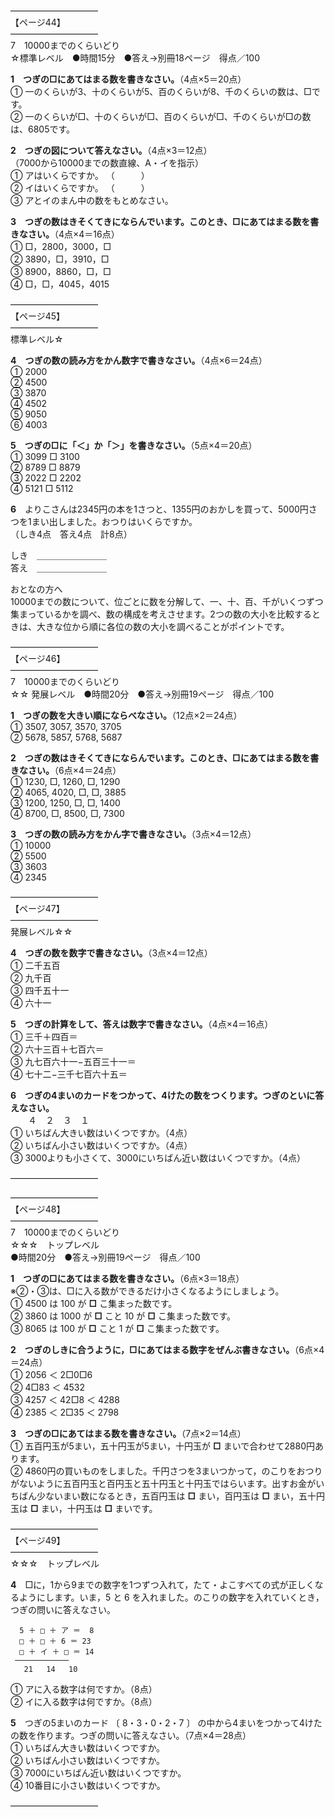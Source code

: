 ――――――――――  
【ページ44】  
――――――――――  
7　10000までのくらいどり  
☆標準レベル　●時間15分　●答え→別冊18ページ　得点／100

**1　つぎの□にあてはまる数を書きなさい。**（4点×5＝20点）  
① 一のくらいが3、十のくらいが5、百のくらいが8、千のくらいの数は、□です。  
② 一のくらいが□、十のくらいが□、百のくらいが□、千のくらいが□の数は、6805です。

**2　つぎの図について答えなさい。**（4点×3＝12点）  
（7000から10000までの数直線、A・イを指示）  
① アはいくらですか。 （　　　）  
② イはいくらですか。 （　　　）  
③ アとイのまん中の数をもとめなさい。

**3　つぎの数はきそくてきにならんでいます。このとき、□にあてはまる数を書きなさい。**（4点×4＝16点）  
① □，2800，3000，□  
② 3890，□，3910，□  
③ 8900，8860，□，□  
④ □，□，4045，4015

――――――――――  
【ページ45】  
――――――――――  
標準レベル☆

**4　つぎの数の読み方をかん数字で書きなさい。**（4点×6＝24点）  
① 2000  
② 4500  
③ 3870  
④ 4502  
⑤ 9050  
⑥ 4003

**5　つぎの□に「＜」か「＞」を書きなさい。**（5点×4＝20点）  
① 3099 □ 3100  
② 8789 □ 8879  
③ 2022 □ 2202  
④ 5121 □ 5112

**6**　よりこさんは2345円の本を1さつと、1355円のおかしを買って、5000円さつを1まい出しました。おつりはいくらですか。  
（しき4点　答え4点　計8点）

しき　＿＿＿＿＿＿＿＿  
答え　＿＿＿＿＿＿＿＿

おとなの方へ  
10000までの数について、位ごとに数を分解して、一、十、百、千がいくつずつ集まっているかを調べ、数の構成を考えさせます。2つの数の大小を比較するときは、大きな位から順に各位の数の大小を調べることがポイントです。

――――――――――  
【ページ46】  
――――――――――  
7　10000までのくらいどり  
☆☆ 発展レベル　●時間20分　●答え→別冊19ページ　得点／100

**1　つぎの数を大きい順にならべなさい。**（12点×2＝24点）  
① 3507, 3057, 3570, 3705  
② 5678, 5857, 5768, 5687

**2　つぎの数はきそくてきにならんでいます。このとき、□にあてはまる数を書きなさい。**（6点×4＝24点）  
① 1230, □, 1260, □, 1290  
② 4065, 4020, □, □, 3885  
③ 1200, 1250, □, □, 1400  
④ 8700, □, 8500, □, 7300

**3　つぎの数の読み方をかん字で書きなさい。**（3点×4＝12点）  
① 10000  
② 5500  
③ 3603  
④ 2345

――――――――――  
【ページ47】  
――――――――――  
発展レベル☆☆

**4　つぎの数を数字で書きなさい。**（3点×4＝12点）  
① 二千五百  
② 九千百  
③ 四千五十一  
④ 六十一

**5　つぎの計算をして、答えは数字で書きなさい。**（4点×4＝16点）  
① 三千＋四百＝  
② 六十三百＋七百六＝  
③ 九七百六十一−五百三十一＝  
④ 七十二−三千七百六十五＝

**6　つぎの4まいのカードをつかって、4けたの数をつくります。つぎのといに答えなさい。**  
　　４　２　３　１  
① いちばん大きい数はいくつですか。（4点）  
② いちばん小さい数はいくつですか。（4点）  
③ 3000よりも小さくて、3000にいちばん近い数はいくつですか。（4点）

――――――――――  













――――――――――  
【ページ48】  
――――――――――  
7　10000までのくらいどり  
☆☆☆　トップレベル  
●時間20分　●答え→別冊19ページ　得点／100

**1　つぎの□にあてはまる数を書きなさい。**（6点×3＝18点）  
※②・③は、□に入る数ができるだけ小さくなるようにしましょう。  
① 4500 は 100 が **□** こ集まった数です。  
② 3860 は 1000 が **□** こと 10 が **□** こ集まった数です。  
③ 8065 は 100 が **□** こと 1 が **□** こ集まった数です。

**2　つぎのしきに合うように，□にあてはまる数字をぜんぶ書きなさい。**（6点×4＝24点）  
① 2056 ＜ 2□0□6  
② 4□83 ＜ 4532  
③ 4257 ＜ 42□8 ＜ 4288  
④ 2385 ＜ 2□35 ＜ 2798

**3　つぎの□にあてはまる数を書きなさい。**（7点×2＝14点）  
① 五百円玉が5まい，五十円玉が5まい，十円玉が **□** まいで合わせて2880円あります。  
② 4860円の買いものをしました。千円さつを3まいつかって，のこりをおつりがないように五百円玉と百円玉と五十円玉と十円玉ではらいます。出すお金がいちばん少ないまい数になるとき，五百円玉は **□** まい，百円玉は **□** まい，五十円玉は **□** まい，十円玉は **□** まいです。

――――――――――  
【ページ49】  
――――――――――  
☆☆☆　トップレベル

**4**　□に，1から9までの数字を1つずつ入れて，たて・よこすべての式が正しくなるようにします。いま，5 と 6 を入れました。のこりの数字を入れていくとき，つぎの問いに答えなさい。
```
  5 ＋ □ ＋ ア ＝  8
  □ ＋ □ ＋ 6 ＝ 23
  □ ＋ イ ＋ □ ＝ 14
 ────────────
   21   14   10
```  
① アに入る数字は何ですか。（8点）  
② イに入る数字は何ですか。（8点）

**5**　つぎの5まいのカード 〔 8・3・0・2・7 〕 の中から4まいをつかって4けたの数を作ります。つぎの問いに答えなさい。（7点×4＝28点）  
① いちばん大きい数はいくつですか。  
② いちばん小さい数はいくつですか。  
③ 7000にいちばん近い数はいくつですか。  
④ 10番目に小さい数はいくつですか。

――――――――――  
